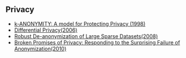 ## Privacy

* [k-ANONYMITY: A model for Protecting Privacy (1998)](https://dataprivacylab.org/dataprivacy/projects/kanonymity/kanonymity.pdf)
* [Differential Privacy(2006)](https://www.microsoft.com/en-us/research/wp-content/uploads/2016/02/dwork.pdf)
* [Robust De-anonymization of Large Sparse Datasets(2008)](https://www.cs.utexas.edu/~shmat/shmat_oak08netflix.pdf)
* [Broken Promises of Privacy: Responding to the Surprising Failure of Anonymization(2010)](https://www.uclalawreview.org/broken-promises-of-privacy-responding-to-the-surprising-failure-of-anonymization-2/)
